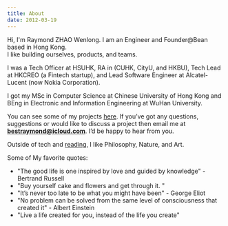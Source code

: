 ```yaml
---
title: About
date: 2012-03-19
---
```


Hi, I'm Raymond ZHAO Wenlong. I am an Engineer and Founder@Bean based in Hong Kong.  
I like building ourselves, products, and teams.

I was a Tech Officer at HSUHK, RA in (CUHK, CityU, and HKBU), Tech Lead at HKCREO (a Fintech startup), and Lead Software Engineer at Alcatel-Lucent (now Nokia Corporation).

I got my MSc in Computer Science at Chinese University of Hong Kong and BEng in Electronic and Information Engineering at WuHan University.

You can see some of my projects [here](https://github.com/raymondworkshop). If you’ve got any questions, suggestions or would like to discuss a project then email me at **bestraymond@icloud.com**. I’d be happy to hear from you.

Outside of tech and [reading](https://raymondworkshop.github.io/bookshelf.html), I like Philosophy, Nature, and Art.

Some of My favorite quotes:

-   "The good life is one inspired by love and guided by knowledge" - Bertrand Russell
-   "Buy yourself cake and flowers and get through it. "
-   "It’s never too late to be what you might have been" - George Eliot
-   "No problem can be solved from the same level of consciousness that created it" - Albert Einstein
-   "Live a life created for you, instead of the life you create"
